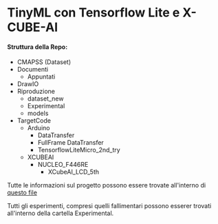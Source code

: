 # TinyML con Tensorflow Lite e X-CUBE-AI

#### Struttura della Repo: 
- CMAPSS (Dataset)
- Documenti 
    - Appuntati 
- DrawIO
- Riproduzione
    - dataset_new
    - Experimental
    - models
- TargetCode
    - Arduino
        - DataTransfer
        - FullFrame DataTransfer
        - TensorflowLiteMicro_2nd_try
    - XCUBEAI
        - NUCLEO_F446RE
            - XCubeAI_LCD_5th

Tutte le informazioni sul progetto possono essere trovate all'interno di <a href="/Riproduzione/Progetto.md"> questo file </a>

Tutti gli esperimenti, compresi quelli fallimentari possono esserer trovati all'interno della cartella Experimental. 